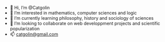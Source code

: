 - 👋 Hi, I’m @Catgolin
- 👀 I’m interested in mathematics, computer sciences and logic
- 🌱 I’m currently learning philosophy, history and sociology of sciences
- 💞️ I’m looking to collaborate on web developpment projects and scientific popularization
- 📫 [catgolin@gmail.com](mailto:catgolin@gmail.com)

<!---
Catgolin/Catgolin is a ✨ special ✨ repository because its `README.md` (this file) appears on your GitHub profile.
You can click the Preview link to take a look at your changes.
--->
